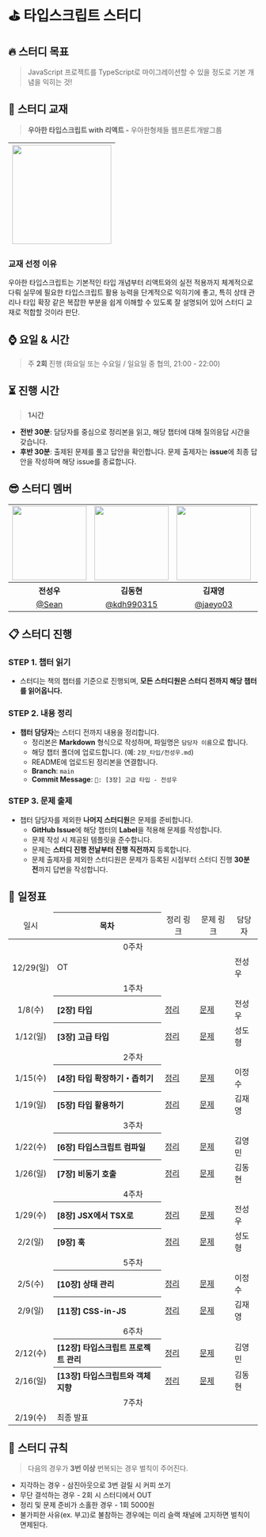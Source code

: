 # ⛳ 타입스크립트 스터디

<div align="left">

## **🔥 스터디 목표**

> JavaScript 프로젝트를 TypeScript로 마이그레이션할 수 있을 정도로 기본 개념을 익히는 것!

## **📘 스터디 교재**

> **우아한 타입스크립트 with 리액트 -** 우아한형제들 웹프론트개발그룹

| <img src="https://contents.kyobobook.co.kr/sih/fit-in/458x0/pdt/9791169211567.jpg" width="200px" /> |
| ------------------------------------------------------ |

### 교재 선정 이유

우아한 타입스크립트는 기본적인 타입 개념부터 리액트와의 실전 적용까지 체계적으로 다뤄 실무에 필요한 타입스크립트 활용 능력을 단계적으로 익히기에 좋고, 특히 상태 관리나 타입 확장 같은 복잡한 부분을 쉽게 이해할 수 있도록 잘 설명되어 있어 스터디 교재로 적합할 것이라 판단.

## **⌚ 요일 & 시간**

> 주 **2회** 진행 (화요일 또는 수요일 / 일요일 중 협의, 21:00 - 22:00)

## **⏳ 진행 시간**

> **1시간**

- **전반 30분**: 담당자를 중심으로 정리본을 읽고, 해당 챕터에 대해 질의응답 시간을 갖습니다.
- **후반 30분**: 출제된 문제를 풀고 답안을 확인합니다. 문제 출제자는 **issue**에 최종 답안을 작성하며 해당 issue를 종료합니다.

## 😎 스터디 멤버

<table>
  <tbody>
    <tr>
      <td align="center"><img src="https://avatars.githubusercontent.com/u/172955596?v=4" width="150" /></td>
      <td align="center"><img src="https://avatars.githubusercontent.com/u/104114383?v=4" width="150" /></td>
      <td align="center"><img src="https://avatars.githubusercontent.com/u/137462767?v=4" width="150" /></td>
      <td align="center"><img src="https://avatars.githubusercontent.com/u/92345556?v=4" width="150" /></td>
      <td align="center"><img src="https://avatars.githubusercontent.com/u/125351071?v=4" width="150" /></td>
      <td align="center"><img src="https://avatars.githubusercontent.com/u/38457985?v=4" width="150" /></td>
    </tr>
    <tr>
      <th align="center">전성우</th>
      <th align="center">김동현</th>
      <th align="center">김재영</th>
      <th align="center">이정수</th>
      <th align="center">성도형</th>
      <th align="center">김영민</th>
    </tr>
    <tr>
      <td align="center" width="170"><a href="https://github.com/Castillou">@Sean</a></td>
      <td align="center" width="170"><a href="https://github.com/kdh990315">@kdh990315</a></td>
      <td align="center" width="170"><a href="https://github.com/jaeyo03">@jaeyo03</a></td>
      <td align="center" width="170"><a href="https://github.com/jjeongsu">@jjeongsu</a></td>
      <td align="center" width="170"><a href="https://github.com/DohyoungSeong">@DohyoungSeong</a></td>
      <td align="center" width="170"><a href="https://github.com/kimyougmin">@kimyougmin</a></td>
    </tr>
  </tbody>
</table>

## 📋 **스터디 진행**

### STEP 1. **챕터 읽기**

- 스터디는 책의 챕터를 기준으로 진행되며, **모든 스터디원은 스터디 전까지 해당 챕터를 읽어옵니다.**

### STEP 2. **내용 정리**

- **챕터 담당자**는 스터디 전까지 내용을 정리합니다.
  - 정리본은 **Markdown** 형식으로 작성하며, 파일명은 `담당자 이름`으로 합니다.
  - 해당 챕터 폴더에 업로드합니다.
    (예: `2장_타입/전성우.md`)
  - README에 업로드된 정리본을 연결합니다.
  - **Branch**: `main`
  - **Commit Message**: `🔖: [3장] 고급 타입 - 전성우`

### STEP 3. **문제 출제**

- 챕터 담당자를 제외한 **나머지 스터디원**은 문제를 준비합니다.
  - **GitHub Issue**에 해당 챕터의 **Label**을 적용해 문제를 작성합니다.
  - 문제 작성 시 제공된 템플릿을 준수합니다.
  - 문제는 **스터디 진행 전날부터 진행 직전까지** 등록합니다.
  - 문제 출제자를 제외한 스터디원은 문제가 등록된 시점부터 스터디 진행 **30분 전**까지 답변을 작성합니다.

## **📅 일정표**

<table min-width="200">
  <thead height="50" >
    <tr>
      <td align="center">일시</td>
      <th align="center">목차</th>
      <td align="center">정리 링크</td>
      <td align="center">문제 링크</td>
      <td align="center">담당자</td>
    </tr>
  </thead>
  <tbody>
    <tr>
      <td align="center" colspan="5">0주차</td>
    </tr>
    <tr>
      <td align="center">12/29(일)</td>
      <td colspan="3">OT</td>
      <td>전성우</td>
    </tr>
    <tr>
      <td align="center" colspan="5">1주차</td>
    </tr>
    <tr>
      <td align="center">1/8(수)</td>
      <th align="left">[2장] 타입</th>
      <td><a href="https://github.com/Grow-Zone/ts-study/blob/main/2%EC%9E%A5_%ED%83%80%EC%9E%85/%EC%A0%84%EC%84%B1%EC%9A%B0.md">정리</a>  </td>
      <td><a href="https://github.com/Grow-Zone/ts-study/issues?q=is%3Aissue+is%3Aclosed+label%3A%22%5B2%EC%9E%A5%5D+%ED%83%80%EC%9E%85%22">문제</a></td>
      <td>전성우</td>
    </tr>
    <tr>
      <td align="center">1/12(일)</td>
      <th align="left">[3장] 고급 타입</th>
      <td><a href="">정리</a></td>
      <td><a href="">문제</a></td>
      <td>성도형</td>
    </tr>
    <tr>
      <td align="center" colspan="5">2주차</td>
    </tr>
    <tr>
      <td align="center">1/15(수)</td>
      <th align="left">[4장] 타입 확장하기・좁히기</th>
      <td><a href="">정리</a></td>
      <td><a href="">문제</a></td>
      <td>이정수</td>
    </tr>
    <tr>
      <td align="center">1/19(일)</td>
      <th align="left">[5장] 타입 활용하기</th>
      <td><a href="">정리</a></td>
      <td><a href="">문제</a></td>
      <td>김재영</td>
    </tr>
    <tr>
      <td align="center" colspan="5">3주차</td>
    </tr>
    <tr>
      <td align="center">1/22(수)</td>
      <th align="left">[6장] 타입스크립트 컴파일</th>
      <td><a href="">정리</a></td>
      <td><a href="">문제</a></td>
      <td>김영민</td>
    </tr>
    <tr>
      <td align="center">1/26(일)</td>
      <th align="left">[7장] 비동기 호출</th>
      <td><a href="">정리</a></td>
      <td><a href="">문제</a></td>
      <td>김동현</td>
    </tr>
    <tr>
      <td align="center" colspan="5">4주차</td>
    </tr>
    <tr>
      <td align="center">1/29(수)</td>
      <th align="left">[8장] JSX에서 TSX로</th>
      <td><a href="">정리</a></td>
      <td><a href="">문제</a></td>
      <td>전성우</td>
    </tr>
    <tr>
      <td align="center">2/2(일)</td>
      <th align="left">[9장] 훅</th>
      <td><a href="">정리</a></td>
      <td><a href="">문제</a></td>
      <td>성도형</td>
    </tr>
    <tr>
      <td align="center" colspan="5">5주차</td>
    </tr>
    <tr>
      <td align="center">2/5(수)</td>
      <th align="left">[10장] 상태 관리</th>
      <td><a href="">정리</a></td>
      <td><a href="">문제</a></td>
      <td>이정수</td>
    </tr>
    <tr>
      <td align="center">2/9(일)</td>
      <th align="left">[11장] CSS-in-JS</th>
      <td><a href="">정리</a></td>
      <td><a href="">문제</a></td>
      <td>김재영</td>
    </tr>
    <tr>
      <td align="center" colspan="5">6주차</td>
    </tr>
    <tr>
      <td align="center">2/12(수)</td>
      <th align="left">[12장] 타입스크립트 프로젝트 관리</th>
      <td><a href="">정리</a></td>
      <td><a href="">문제</a></td>
      <td>김영민</td>
    </tr>
    <tr>
      <td align="center">2/16(일)</td>
      <th align="left">[13장] 타입스크립트와 객체 지향</th>
      <td><a href="">정리</a></td>
      <td><a href="">문제</a></td>
      <td>김동현</td>
    </tr>
    <tr>
      <td align="center" colspan="5">7주차</td>
    </tr>
    <tr>
      <td align="center">2/19(수)</td>
      <td colspan="3">최종 발표</td>
      <td></td>
    </tr>
  </tbody>
</table>

## **📃 스터디 규칙**

> 다음의 경우가 **3번 이상** 번복되는 경우 벌칙이 주어진다.

- 지각하는 경우 - 삼진아웃으로 3번 걸릴 시 커피 쏘기
- 무단 결석하는 경우 - 2회 시 스터디에서 OUT
- 정리 및 문제 준비가 소홀한 경우 - 1회 5000원
- 불가피한 사유(ex. 부고)로 불참하는 경우에는 미리 슬랙 채널에 고지하면 벌칙이 면제된다.

<br>
</div>
